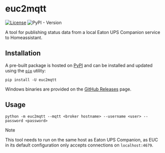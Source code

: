 # euc2mqtt

[![License](https://img.shields.io/github/license/islandcontroller/euc2mqtt)](LICENSE) ![PyPI - Version](https://img.shields.io/pypi/v/euc2mqtt)

A tool for publishing status data from a local Eaton UPS Companion service to Homeassistant.

## Installation

A pre-built package is hosted on [PyPI](https://pypi.org/project/euc2mqtt/) and can be installed and updated using the [`pip`](https://pip.pypa.io/en/stable/getting-started/) utility:

    pip install -U euc2mqtt

Windows binaries are provided on the [GitHub Releases](https://github.com/islandcontroller/euc2mqtt/releases) page.


## Usage

    python -m euc2mqtt --mqtt <broker hostname> --username <user> --password <password>

> [!NOTE]
> This tool needs to run on the same host as Eaton UPS Companion, as EUC in its default configuration only accepts connections on `localhost:4679`.


